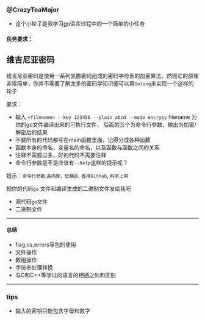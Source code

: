 ### @CrazyTeaMajor

- 这个小轮子是我学习go语言过程中的一个简单的小任务

#### 任务要求：

## 维吉尼亚密码

维吉尼亚密码是使用一系列凯撒密码组成的密码字母表的加密算法，然而它的原理非常简单，你并不需要了解太多的密码学知识便可以用`Golang`来实现一个这样的轮子

要求：

* 输入 `<filename> --key 123456 --plain abcd --mode encrypy` filename 为你的go文件编译出来的可执行文件， 后面的三个为命令行参数，输出为加密/解密后的结果
* 不要所有的代码都写在main函数里面，记得分成各种函数
* 函数本身的命名，变量名的命名，以及函数与函数之间的关系
* 注释不需要过多，好的代码不需要注释
* 命令行参数是不是应该有`--help`这样的提示呢？

提示：`命令行参数`,`高内聚，低耦合`, `善用GitHub`, `科学上网`

把你的代码`go` 文件和编译生成的二进制文件发给我吧

* 源代码`go`文件
* 二进制文件


---

#### 总结

- flag,os,errors等包的使用
- 文件操作
- 数组操作
- 字符串处理转换
- 与C和C++等学过的语言的相通之处和区别


---

### tips

- 输入的密钥只能包含字母和数字